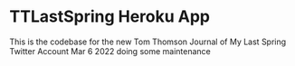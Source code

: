 # TTLastSpring Heroku App

This is the codebase for the new Tom Thomson Journal of My Last Spring Twitter Account
Mar 6 2022 doing some maintenance